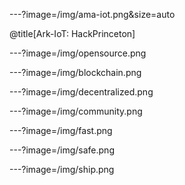 ---?image=/img/ama-iot.png&size=auto

@title[Ark-IoT: HackPrinceton]

---?image=/img/opensource.png

---?image=/img/blockchain.png

---?image=/img/decentralized.png

---?image=/img/community.png

---?image=/img/fast.png

---?image=/img/safe.png

---?image=/img/ship.png
